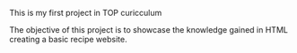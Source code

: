
This is my first project in TOP curicculum

The objective of this project is to showcase the knowledge gained in HTML creating a basic recipe website.